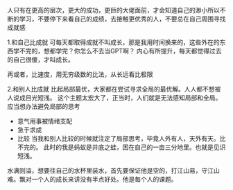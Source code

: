 人只有在更高的层次，更大的成功，更巨的大佬面前，才会知道自己的渺小所以不断的学习，不要停下来看自己的成绩，去接触更优秀的人，不要总在自己周围寻找成就感


1.和自己比成就
可每天都取得成就不叫成长，那是我用时间换来的，这些外在的东西学不完的，想都学完？你怎么不去当GPT啊？
内心有所提升，每天都觉得过去的自己很傻，才叫成长。

再或者，比速度，用无穷级数的比法，从长远看比极限

2.和别人比成就
比起局部最优，大家都在尝试寻求全局的最优解。人人都不想被人说成目光短浅。
这个主题太宏大了，正当时，人们就是无法感知局部和全局。
应当想办法避免局部的思考
- 意气用事被情绪支配
- 急于求成
- 比较
当我和别人比较的时候就注定了局部思考，毕竟人外有人，天外有天。比不完的。
此时的我是蚂蚁是井底之蛙，困在自己的一亩三分地里。也就是见识短浅。

水满则溢，想要往自己的水杯里装水，首先要保证他是空的，打江山易，守江山难。飘对一个人的成长来讲没有半点好处。他是每个人的课题。